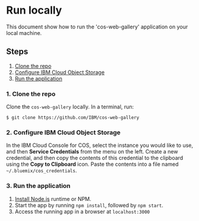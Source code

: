 # Run locally

This document show how to run the 'cos-web-gallery' application on your local machine.

## Steps

1. [Clone the repo](#1-clone-the-repo)
2. [Configure IBM Cloud Object Storage](#2-configure-ibm-cloud-object-storage)
3. [Run the application](#3-run-the-application)

### 1. Clone the repo

Clone the `cos-web-gallery` locally. In a terminal, run:

```
$ git clone https://github.com/IBM/cos-web-gallery
```

### 2. Configure IBM Cloud Object Storage

In the IBM Cloud Console for COS, select the instance you would like to use, and then **Service Credentials** from the menu on the left.  Create a new credential, and then copy the contents of this credential to the clipboard using the **Copy to Clipboard** icon.  Paste the contents into a file named `~/.bluemix/cos_credentials`.

### 3. Run the application
1. [Install Node.js](https://nodejs.org/en/download/) runtime or NPM.
1. Start the app by running `npm install`, followed by `npm start`.
1. Access the running app in a browser at `localhost:3000`

